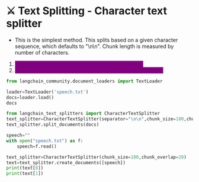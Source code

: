 # ⚔️ Text Splitting - Character text splitter

* This is the simplest method. This splits based on a given character sequence, which defaults to "\n\n". Chunk length is measured by number of characters.

1. <mark style="color:purple;background-color:purple;">**How the text is split: by single character separator.**</mark>
2. <mark style="color:purple;background-color:purple;">**How the chunk size is measured: by number of characters.**</mark>

```python
from langchain_community.document_loaders import TextLoader

loader=TextLoader('speech.txt')
docs=loader.load()
docs

from langchain_text_splitters import CharacterTextSplitter
text_splitter=CharacterTextSplitter(separator="\n\n",chunk_size=100,chunk_overlap=20)
text_splitter.split_documents(docs)

speech=""
with open("speech.txt") as f:
    speech=f.read()

text_splitter=CharacterTextSplitter(chunk_size=100,chunk_overlap=20)
text=text_splitter.create_documents([speech])
print(text[0])
print(text[1])
```
